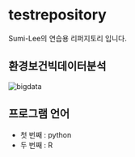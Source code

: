 # testrepository
Sumi-Lee의 연습용 리퍼지토리 입니다.

## 환경보건빅데이터분석
![bigdata](https://www.cau.ac.kr/cau/img/about/ui1_a_1.png)



## 프로그램 언어
  - 첫 번째 : python
  - 두 번째 : R



